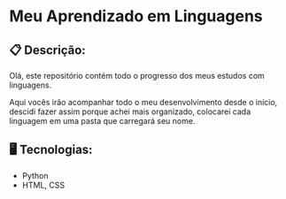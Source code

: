 # Meu Aprendizado em Linguagens

## 📋 Descrição:

Olá, este repositório contém todo o progresso dos meus estudos com linguagens.

Aqui vocês irão acompanhar todo o meu desenvolvimento desde o início, descidi fazer assim porque achei mais organizado, colocarei cada linguagem em uma pasta que carregará seu nome.

## 🖥️ Tecnologias:

- Python
- HTML, CSS


